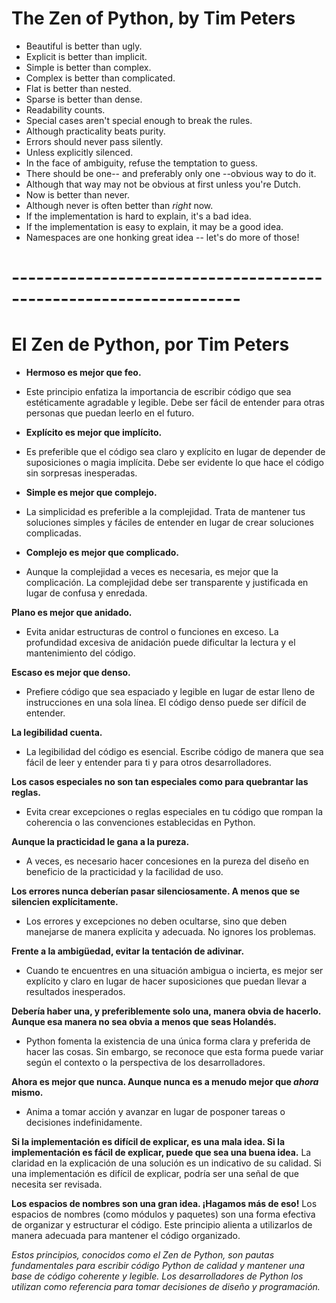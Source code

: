 
# The Zen of Python, by Tim Peters
* Beautiful is better than ugly.
* Explicit is better than implicit.
* Simple is better than complex.
* Complex is better than complicated.
* Flat is better than nested.
* Sparse is better than dense.
* Readability counts.
* Special cases aren't special enough to break the rules.
* Although practicality beats purity.
* Errors should never pass silently.
* Unless explicitly silenced.
* In the face of ambiguity, refuse the temptation to guess.
* There should be one-- and preferably only one --obvious way to do it.
* Although that way may not be obvious at first unless you're Dutch.
* Now is better than never.
* Although never is often better than *right* now.
* If the implementation is hard to explain, it's a bad idea.
* If the implementation is easy to explain, it may be a good idea.
* Namespaces are one honking great idea -- let's do more of those!

# ------------------------------------------------------------------

# El Zen de Python, por Tim Peters
* **Hermoso es mejor que feo.**
- Este principio enfatiza la importancia de escribir código que sea estéticamente agradable y legible. Debe ser fácil de entender para otras personas que puedan leerlo en el futuro.

* **Explícito es mejor que implícito.**
- Es preferible que el código sea claro y explícito en lugar de depender de suposiciones o magia implícita. Debe ser evidente lo que hace el código sin sorpresas inesperadas.

* **Simple es mejor que complejo.**
- La simplicidad es preferible a la complejidad. Trata de mantener tus soluciones simples y fáciles de entender en lugar de crear soluciones complicadas.
  
* **Complejo es mejor que complicado.**
- Aunque la complejidad a veces es necesaria, es mejor que la complicación. La complejidad debe ser transparente y justificada en lugar de confusa y enredada.
  
**Plano es mejor que anidado.**
- Evita anidar estructuras de control o funciones en exceso. La profundidad excesiva de anidación puede dificultar la lectura y el mantenimiento del código.

**Escaso es mejor que denso.**
- Prefiere código que sea espaciado y legible en lugar de estar lleno de instrucciones en una sola línea. El código denso puede ser difícil de entender.

**La legibilidad cuenta.**
- La legibilidad del código es esencial. Escribe código de manera que sea fácil de leer y entender para ti y para otros desarrolladores.

**Los casos especiales no son tan especiales como para quebrantar las reglas.**
- Evita crear excepciones o reglas especiales en tu código que rompan la coherencia o las convenciones establecidas en Python.

**Aunque la practicidad le gana a la pureza.**
- A veces, es necesario hacer concesiones en la pureza del diseño en beneficio de la practicidad y la facilidad de uso.

**Los errores nunca deberían pasar silenciosamente. A menos que se silencien explícitamente.**
- Los errores y excepciones no deben ocultarse, sino que deben manejarse de manera explícita y adecuada. No ignores los problemas.

**Frente a la ambigüedad, evitar la tentación de adivinar.**
- Cuando te encuentres en una situación ambigua o incierta, es mejor ser explícito y claro en lugar de hacer suposiciones que puedan llevar a resultados inesperados.

**Debería haber una, y preferiblemente solo una, manera obvia de hacerlo. Aunque esa manera no sea obvia a menos que seas Holandés.**
- Python fomenta la existencia de una única forma clara y preferida de hacer las cosas. Sin embargo, se reconoce que esta forma puede variar según el contexto o la perspectiva de los desarrolladores.

**Ahora es mejor que nunca. Aunque nunca es a menudo mejor que _ahora_ mismo.**
- Anima a tomar acción y avanzar en lugar de posponer tareas o decisiones indefinidamente.

**Si la implementación es difícil de explicar, es una mala idea. Si la implementación es fácil de explicar, puede que sea una buena idea.**
La claridad en la explicación de una solución es un indicativo de su calidad. Si una implementación es difícil de explicar, podría ser una señal de que necesita ser revisada.

**Los espacios de nombres son una gran idea. ¡Hagamos más de eso!**
Los espacios de nombres (como módulos y paquetes) son una forma efectiva de organizar y estructurar el código. Este principio alienta a utilizarlos de manera adecuada para mantener el código organizado.


_Estos principios, conocidos como el Zen de Python, son pautas fundamentales para escribir código Python de calidad y mantener una base de código coherente y legible. Los desarrolladores de Python los utilizan como referencia para tomar decisiones de diseño y programación._

